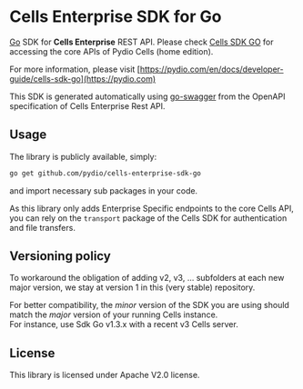 # Cells Enterprise SDK for Go

[Go](https://golang.org/) SDK for **Cells Enterprise** REST API. Please check [Cells SDK GO](https://github.com/pydio/cells-sdk-go/tree/master/v3) for accessing the core APIs of Pydio Cells (home edition).

For more information, please visit [https://pydio.com/en/docs/developer-guide/cells-sdk-go](https://pydio.com)

This SDK is generated automatically using [go-swagger](https://github.com/go-swagger/go-swagger) from the OpenAPI specification of Cells Enterprise Rest API. 

## Usage

The library is publicly available, simply:

```sh
go get github.com/pydio/cells-enterprise-sdk-go 
```

and import necessary sub packages in your code.

As this library only adds Enterprise Specific endpoints to the core Cells API, you can rely on the `transport` package of the Cells SDK for authentication and file transfers.

## Versioning policy

To workaround the obligation of adding v2, v3, ...  subfolders at each new major version, we stay at version 1 in this (very stable) repository.

For better compatibility, the _minor_ version of the SDK you are using should match the _major_ version of your running Cells instance.  
For instance, use Sdk Go v1.3.x with a recent v3 Cells server. 

## License

This library is licensed under Apache V2.0 license.
